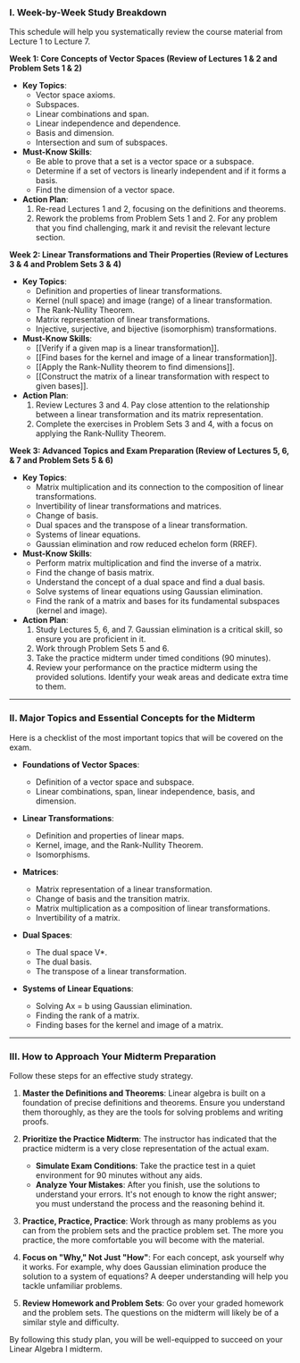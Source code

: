 ### I. Week-by-Week Study Breakdown

This schedule will help you systematically review the course material from Lecture 1 to Lecture 7.

**Week 1: Core Concepts of Vector Spaces (Review of Lectures 1 & 2 and Problem Sets 1 & 2)**
*   **Key Topics**:
    *   Vector space axioms.
    *   Subspaces.
    *   Linear combinations and span.
    *   Linear independence and dependence.
    *   Basis and dimension.
    *   Intersection and sum of subspaces.
*   **Must-Know Skills**:
    *   Be able to prove that a set is a vector space or a subspace.
    *   Determine if a set of vectors is linearly independent and if it forms a basis.
    *   Find the dimension of a vector space.
*   **Action Plan**:
    1.  Re-read Lectures 1 and 2, focusing on the definitions and theorems.
    2.  Rework the problems from Problem Sets 1 and 2. For any problem that you find challenging, mark it and revisit the relevant lecture section.

**Week 2: Linear Transformations and Their Properties (Review of Lectures 3 & 4 and Problem Sets 3 & 4)**
*   **Key Topics**:
    *   Definition and properties of linear transformations.
    *   Kernel (null space) and image (range) of a linear transformation.
    *   The Rank-Nullity Theorem.
    *   Matrix representation of linear transformations.
    *   Injective, surjective, and bijective (isomorphism) transformations.
*   **Must-Know Skills**:
    *   [[Verify if a given map is a linear transformation]].
    *   [[Find bases for the kernel and image of a linear transformation]].
    *   [[Apply the Rank-Nullity theorem to find dimensions]].
    *   [[Construct the matrix of a linear transformation with respect to given bases]].
*   **Action Plan**:
    1.  Review Lectures 3 and 4. Pay close attention to the relationship between a linear transformation and its matrix representation.
    2.  Complete the exercises in Problem Sets 3 and 4, with a focus on applying the Rank-Nullity Theorem.

**Week 3: Advanced Topics and Exam Preparation (Review of Lectures 5, 6, & 7 and Problem Sets 5 & 6)**
*   **Key Topics**:
    *   Matrix multiplication and its connection to the composition of linear transformations.
    *   Invertibility of linear transformations and matrices. 
    *   Change of basis.
    *   Dual spaces and the transpose of a linear transformation.
    *   Systems of linear equations.
    *   Gaussian elimination and row reduced echelon form (RREF).
*   **Must-Know Skills**:
    *   Perform matrix multiplication and find the inverse of a matrix.
    *   Find the change of basis matrix.
    *   Understand the concept of a dual space and find a dual basis.
    *   Solve systems of linear equations using Gaussian elimination.
    *   Find the rank of a matrix and bases for its fundamental subspaces (kernel and image).
*   **Action Plan**:
    1.  Study Lectures 5, 6, and 7. Gaussian elimination is a critical skill, so ensure you are proficient in it.
    2.  Work through Problem Sets 5 and 6.
    3.  Take the practice midterm under timed conditions (90 minutes).
    4.  Review your performance on the practice midterm using the provided solutions. Identify your weak areas and dedicate extra time to them.

---

### II. Major Topics and Essential Concepts for the Midterm

Here is a checklist of the most important topics that will be covered on the exam.

*   **Foundations of Vector Spaces**:
    *   Definition of a vector space and subspace.
    *   Linear combinations, span, linear independence, basis, and dimension.

*   **Linear Transformations**:
    *   Definition and properties of linear maps.
    *   Kernel, image, and the Rank-Nullity Theorem.
    *   Isomorphisms.

*   **Matrices**:
    *   Matrix representation of a linear transformation.
    *   Change of basis and the transition matrix.
    *   Matrix multiplication as a composition of linear transformations.
    *   Invertibility of a matrix.

*   **Dual Spaces**:
    *   The dual space V*.
    *   The dual basis.
    *   The transpose of a linear transformation.

*   **Systems of Linear Equations**:
    *   Solving Ax = b using Gaussian elimination.
    *   Finding the rank of a matrix.
    *   Finding bases for the kernel and image of a matrix.

---

### III. How to Approach Your Midterm Preparation

Follow these steps for an effective study strategy.

1.  **Master the Definitions and Theorems**: Linear algebra is built on a foundation of precise definitions and theorems. Ensure you understand them thoroughly, as they are the tools for solving problems and writing proofs.

2.  **Prioritize the Practice Midterm**: The instructor has indicated that the practice midterm is a very close representation of the actual exam.
    *   **Simulate Exam Conditions**: Take the practice test in a quiet environment for 90 minutes without any aids.
    *   **Analyze Your Mistakes**: After you finish, use the solutions to understand your errors. It's not enough to know the right answer; you must understand the process and the reasoning behind it.

3.  **Practice, Practice, Practice**: Work through as many problems as you can from the problem sets and the practice problem set. The more you practice, the more comfortable you will become with the material.

4.  **Focus on "Why," Not Just "How"**: For each concept, ask yourself why it works. For example, why does Gaussian elimination produce the solution to a system of equations? A deeper understanding will help you tackle unfamiliar problems.

5.  **Review Homework and Problem Sets**: Go over your graded homework and the problem sets. The questions on the midterm will likely be of a similar style and difficulty.

By following this study plan, you will be well-equipped to succeed on your Linear Algebra I midterm.